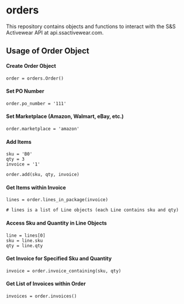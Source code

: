 # orders

This repository contains objects and functions to interact with the S&S Activewear API at api.ssactivewear.com.

## Usage of Order Object

#### Create Order Object

```
order = orders.Order()
```

#### Set PO Number

```
order.po_number = '111'
```

#### Set Marketplace (Amazon, Walmart, eBay, etc.)

```
order.marketplace = 'amazon'
```

#### Add Items

```
sku = 'B0'
qty = 3
invoice = '1'

order.add(sku, qty, invoice)
```

#### Get Items within Invoice

```
lines = order.lines_in_package(invoice)

# lines is a list of Line objects (each Line contains sku and qty)
```

#### Access Sku and Quantity in Line Objects

```
line = lines[0]
sku = line.sku
qty = line.qty
```

#### Get Invoice for Specified Sku and Quantity

```
invoice = order.invoice_containing(sku, qty)
```

#### Get List of Invoices within Order

```
invoices = order.invoices()
```
